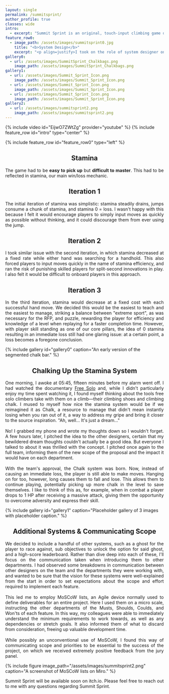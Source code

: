 ```yaml
---
layout: single
permalink: /summitsprint/
author_profile: true
classes: wide
intro:
  - excerpt: "Summit Sprint is an original, touch-input climbing game developed by a 16-person team in Unity as part of an interdisciplinary project completed at Futuregames in conjunction with [Turborilla](https://www.turborilla.com/ ), who supplied a request for proposal. Our goal was to create a game that would fit with Turborilla's existing catalogue of extreme sports titles."
feature_row0:
  - image_path: /assets/images/summitsprint0.jpg
    title: "<b>System Design</b>"
    excerpt: "<p align=justify>I took on the role of system designer on this project. After the team had decided which mechanics to include in the game, I began designing the underlying systems that would support those mechanics. The main system I will highlight here is the \"stamina\" system, which eventually would come to be called the Chalk system.</p>"
gallery0:
  - url: /assets/images/SummitSprint_Chalkbags.png
    image_path: /assets/images/SummitSprint_Chalkbags.png
gallery1:
  - url: /assets/images/Summit_Sprint_Icon.png
    image_path: /assets/images/Summit_Sprint_Icon.png
  - url: /assets/images/Summit_Sprint_Icon.png
    image_path: /assets/images/Summit_Sprint_Icon.png
  - url: /assets/images/Summit_Sprint_Icon.png
    image_path: /assets/images/Summit_Sprint_Icon.png
gallery2:
  - url: /assets/images/summitsprint2.png
    image_path: /assets/images/summitsprint2.png
---
```

{% include video id="EijwO7ZWtZg" provider="youtube" %}
{% include feature_row id="intro" type="center" %}

{% include feature_row id="feature_row0" type="left" %}

<h2 align=center>Stamina</h2>
<p align=justify>The game had to be <b>easy to pick up</b> but <b>difficult to master</b>. This had to be reflected in stamina, our main win/loss mechanic.</p>

<h2 align=center>Iteration 1</h2>
<p align=justify>The initial iteration of stamina was simplistic: stamina steadily drains, jumps consume a chunk of stamina, and stamina 0 = loss. I wasn't happy with this because I felt it would encourage players to simply input moves as quickly as possible without thinking, and it could discourage them from ever using the jump.</p>

<h2 align=center>Iteration 2</h2>
<p align=justify>I took similar issue with the second iteration, in which stamina decreased at a fixed rate while either hand was searching for a handhold. This also forced players to input moves quickly in the name of stamina efficiency, and ran the risk of punishing skilled players for split-second innovations in play. I also felt it would be difficult to onboard players in this approach.</p>

<h2 align=center>Iteration 3</h2>
<p align=justify>In the third iteration, stamina would decrease at a fixed cost with each successful hand move. We decided this would be the easiest to teach and the easiest to manage, striking a balance between "extreme sport", as was necessary for the RFP, and puzzle, rewarding the player for efficiency and knowledge of a level when replaying for a faster completion time. However, with player skill standing as one of our core pillars, the idea of 0 stamina resulting in an immediate loss still had one glaring issue: at a certain point, a loss becomes a foregone conclusion.</p>

{% include gallery id="gallery0" caption="An early version of the segmented chalk bar." %}

<h2 align=center>Chalking Up the Stamina System</h2>
<p align=justify>One morning, I awoke at 05:45, fifteen minutes before my alarm went off. I had watched the documentary <a href="https://films.nationalgeographic.com/free-solo">Free Solo</a> and, while I didn't particularly enjoy my time spent watching it, I found myself thinking about the tools free solo climbers take with them on a climb—their climbing shoes and climbing chalk. I mused to myself how nice the stamina system would be if we reimagined it as Chalk, a resource to manage that didn't mean instantly losing when you ran out of it, a way to address my gripe and bring it closer to the source inspiration. "Ah, well... It's just a dream..."<br/><br/>No! I grabbed my phone and wrote my thoughts down so I wouldn't forget. A few hours later, I pitched the idea to the other designers, certain that my bewildered dream thoughts couldn't actually be a good idea. But everyone I talked to about it was thrilled with the concept. I pitched once again to the full team, informing them of the new scope of the proposal and the impact it would have on each department.<br/><br/>With the team's approval, the Chalk system was born. Now, instead of causing an immediate loss, the player is still able to make moves. Hanging on for too, however, long causes them to fall and lose. This allows them to continue playing, potentially picking up more chalk in the level to save themselves. I like to think of this as, for example, when in combat a player drops to 1 HP after receiving a massive attack, giving them the opportunity to overcome adversity and express their skill.</p>
{% include gallery id="gallery1" caption="Placeholder gallery of 3 images with placeholder caption." %}

<h2 align=center>Additional Systems & Communicating Scope</h2>
<p align=justify>We decided to include a handful of other systems, such as a ghost for the player to race against, sub objectives to unlock the option for said ghost, and a high-score leaderboard. Rather than dive deep into each of these, I'll focus on the communication taken when introducing them to other departments. I had observed some breakdowns in communication between other designers on the team and the departments they were working with, and wanted to be sure that the vision for these systems were well-explained from the start in order to set expectations about the scope and effort required to implement each feature.<br/><br/>This led me to employ MoSCoW lists, an Agile device normally used to define deliverables for an entire project. Here I used them on a micro scale, instructing the other departments of the Musts, Shoulds, Coulds, and Won'ts of each feature. In this way, my colleagues were able to immediately understand the minimum requirements to work towards, as well as any dependencies or stretch goals. It also informed them of what to discard from consideration, freeing up valuable development time.<br/><br/>While possibly an unconventional use of MoSCoW, I found this way of communicating scope and priorities to be essential to the success of the project, on which we received extremely positive feedback from the jury panel.</p>
{% include figure image_path="/assets/images/summitsprint2.png" caption="A screenshot of MoSCoW lists on Miro." %}
<p align=justify>Summit Sprint will be available soon on itch.io. Please feel free to reach out to me with any questions regarding Summit Sprint.</p>